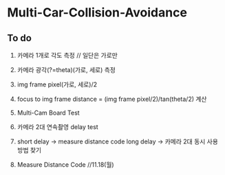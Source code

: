 # Multi-Car-Collision-Avoidance


## To do
1. 카메라 1개로 각도 측정 // 일단은 가로만
  1. 카메라 광각(?=theta)(가로, 세로) 측정
  2. img frame pixel(가로, 세로)/2 
  3. focus to img frame distance = (img frame pixel/2)/tan(theta/2) 계산

2. Multi-Cam Board Test
  1. 카메라 2대 연속촬영 delay test
  2. short delay -> measure distance code
       long delay -> 카메라 2대 동시 사용 방법 찾기
       
3. Measure Distance Code
  //11.18(월) 
